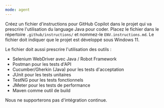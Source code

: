 ```yaml
---
mode: agent
---
```

Créez un fichier d'instructions pour GitHub Copilot dans le projet qui va prescrire l'utilisation du language Java pour coder. Placez le fichier dans le répertoire `.github/instructions/` et nommez-le `ENV.instructions.md`. Le fichier doit indiquer que le projet est développé sous Windows 11.

Le fichier doit aussi prescrire l'utilisation des outils :
- Selenium WebDriver avec Java / Robot Framework
- Postman pour les tests d'API
- Cucumber/Gherkin (Java) pour les tests d'acceptation
- JUnit pour les tests unitaires
- TestNG pour les tests fonctionnels
- JMeter pour les tests de performance
- Maven comme outil de build

Nous ne supporterons pas d'intégration continue.
